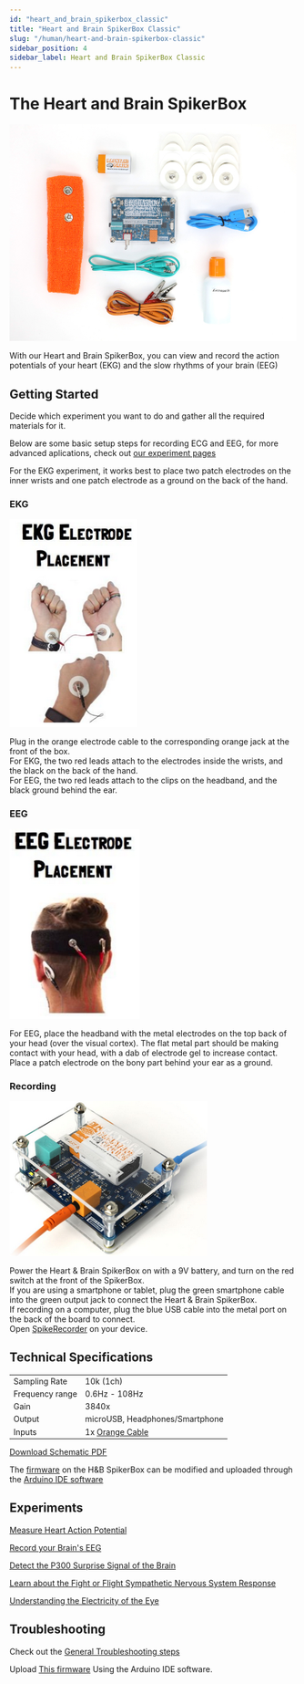 ```yaml
---
id: "heart_and_brain_spikerbox_classic"
title: "Heart and Brain SpikerBox Classic"
slug: "/human/heart-and-brain-spikerbox-classic"
sidebar_position: 4
sidebar_label: Heart and Brain SpikerBox Classic
---
```


# The Heart and Brain SpikerBox #

![image](./HeartAndBrainSpikerBox-bundle.jpg)

With our Heart and Brain SpikerBox, you can view and record the action potentials of your heart (EKG) and the slow rhythms of your brain (EEG) 

## Getting Started ##

Decide which experiment you want to do and gather all the required materials for it.

Below are some basic setup steps for recording ECG and EEG, for more advanced aplications, check out [our experiment pages](#experiments)

For the EKG experiment, it works best to place two patch electrodes on the inner wrists and one patch electrode as a ground on the back of the hand.

### EKG ###

![EKG placement](./EKG_placement.png)

Plug in the orange electrode cable to the corresponding orange jack at the front of the box.  
For EKG, the two red leads attach to the electrodes inside the wrists, and the black on the  back of the hand.  
For EEG, the two red leads attach to the clips on the headband, and the black ground behind the ear.  

### EEG ###

![EEG placement](./EEG_placement.png)

For EEG, place the headband with the metal electrodes on the top back of your head (over the visual cortex). The flat metal part should be making contact with your head, with a dab of electrode gel to increase contact.  
Place a patch electrode on the bony part behind your ear as a ground.  

### Recording ###
![setup](./setup.png)

Power the Heart & Brain SpikerBox on with a 9V battery, and turn on the red switch at the front of the SpikerBox.   
If you are using a smartphone or tablet, plug the green smartphone cable into the green output jack to connect the Heart & Brain SpikerBox.  
If recording on a computer, plug the blue USB cable into the metal port on the back of the board to connect.  
Open [SpikeRecorder](../../software/SpikeRecorder/) on your device.


## Technical Specifications ##

|||
|---|---|
|Sampling Rate|10k (1ch)|
|Frequency range|0.6Hz - 108Hz|
|Gain |3840x|
|Output|microUSB, Headphones/Smartphone|
|Inputs|1x [Orange Cable](https://backyardbrains.com/products/muscleElectrodeCable)|

[Download Schematic PDF](https://backyardbrains.com/products/files/HBSB_V2.pdf)

The [firmware](https://github.com/BackyardBrains/Heart-and-Brain-SpikerBox) on the H&B SpikerBox can be modified and uploaded through the [Arduino IDE software](https://www.arduino.cc/en/software)


## Experiments ##

[Measure Heart Action Potential](https://backyardbrains.com/experiments/heartrate)

[Record your Brain's EEG](https://backyardbrains.com/experiments/eeg)

[Detect the P300 Surprise Signal of the Brain](https://backyardbrains.com/experiments/p300)

[Learn about the Fight or Flight Sympathetic Nervous System Response](https://backyardbrains.com/experiments/Sympathetic_Nervous_System)

[Understanding the Electricity of the Eye](https://backyardbrains.com/experiments/eog)


## Troubleshooting ##

Check out the [General Troubleshooting steps](../../index.md)

Upload [This firmware](https://github.com/BackyardBrains/Heart-and-Brain-SpikerBox/blob/master/V0_62/Heart-and-Brain-SpikerBox/Heart-and-Brain-SpikerBox.ino)
Using the Arduino IDE software.